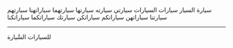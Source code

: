 سيارة
السيار
سيارات
السيارات
سيارتي
سيارته
سيارتها
سيارتهما
سياراتهنا
سيارتهم
سيارتنا
سياراتهن
سياراتكم
سياراتكن
سيارتك
سياراتكما
سياراتكنا

------------------------
للسيارات
السَّيارة
